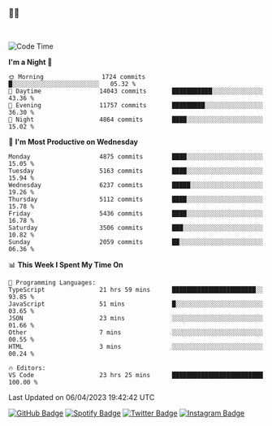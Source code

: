 ### 🤙🍺

<!-- <a href="https://github-readme-stats.vercel.app/api?username=hzak2xx&count_private=true&show_icons=true&theme=dracula">
  <img align="center" src="https://github-readme-stats.vercel.app/api?username=hzak2xx&count_private=true&show_icons=true&theme=dracula" />
</a>
</br> -->
</br>

<!--START_SECTION:waka-->
![Code Time](http://img.shields.io/badge/Code%20Time-2%2C304%20hrs%2044%20mins-blue)

**I'm a Night 🦉** 

```text
🌞 Morning                1724 commits        █░░░░░░░░░░░░░░░░░░░░░░░░   05.32 % 
🌆 Daytime                14043 commits       ███████████░░░░░░░░░░░░░░   43.36 % 
🌃 Evening                11757 commits       █████████░░░░░░░░░░░░░░░░   36.30 % 
🌙 Night                  4864 commits        ████░░░░░░░░░░░░░░░░░░░░░   15.02 % 
```
📅 **I'm Most Productive on Wednesday** 

```text
Monday                   4875 commits        ████░░░░░░░░░░░░░░░░░░░░░   15.05 % 
Tuesday                  5163 commits        ████░░░░░░░░░░░░░░░░░░░░░   15.94 % 
Wednesday                6237 commits        █████░░░░░░░░░░░░░░░░░░░░   19.26 % 
Thursday                 5112 commits        ████░░░░░░░░░░░░░░░░░░░░░   15.78 % 
Friday                   5436 commits        ████░░░░░░░░░░░░░░░░░░░░░   16.78 % 
Saturday                 3506 commits        ███░░░░░░░░░░░░░░░░░░░░░░   10.82 % 
Sunday                   2059 commits        ██░░░░░░░░░░░░░░░░░░░░░░░   06.36 % 
```


📊 **This Week I Spent My Time On** 

```text
💬 Programming Languages: 
TypeScript               21 hrs 59 mins      ███████████████████████░░   93.85 % 
JavaScript               51 mins             █░░░░░░░░░░░░░░░░░░░░░░░░   03.65 % 
JSON                     23 mins             ░░░░░░░░░░░░░░░░░░░░░░░░░   01.66 % 
Other                    7 mins              ░░░░░░░░░░░░░░░░░░░░░░░░░   00.55 % 
HTML                     3 mins              ░░░░░░░░░░░░░░░░░░░░░░░░░   00.24 % 

🔥 Editors: 
VS Code                  23 hrs 25 mins      █████████████████████████   100.00 % 
```


 Last Updated on 06/04/2023 19:42:42 UTC
<!--END_SECTION:waka-->

[![GitHub Badge](https://img.shields.io/badge/GitHub-100000?style=for-the-badge&logo=github&logoColor=white)](https://github.com/hzak2xx)
[![Spotify Badge](https://img.shields.io/badge/Spotify-1ED760?&style=for-the-badge&logo=spotify&logoColor=white)](https://open.spotify.com/user/uf90s6sbbh75a1mt44clkhkvf)
[![Twitter Badge](https://img.shields.io/badge/Twitter-1DA1F2?style=for-the-badge&logo=twitter&logoColor=white)](https://twitter.com/hzak2xx)
[![Instagram Badge](https://img.shields.io/badge/Instagram-E4405F?style=for-the-badge&logo=instagram&logoColor=white)](https://www.instagram.com/hzak2xx/)
